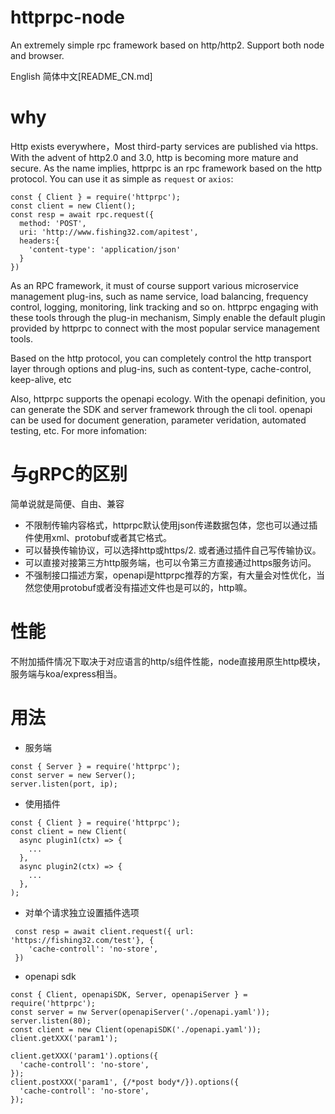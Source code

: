 # httprpc-node
An extremely simple  rpc framework based on http/http2. Support both node and browser.

English 简体中文[README_CN.md]

# why
Http exists everywhere，Most third-party services are published via https. With the advent of http2.0 and 3.0, http is becoming more mature and secure.
As the name implies, httprpc is an rpc framework based on the http protocol. You can use it as simple as `request` or `axios`:
```
const { Client } = require('httprpc');
const client = new Client();
const resp = await rpc.request({
  method: 'POST',
  uri: 'http://www.fishing32.com/apitest',
  headers:{
    'content-type': 'application/json'
  }
})
```
As an RPC framework, it must of course support various microservice management plug-ins, such as name service, load balancing, frequency control, logging, monitoring, link tracking and so on. httprpc engaging with these tools through the plug-in mechanism, Simply enable the default plugin provided by httprpc to connect with the most popular service management tools.

Based on the http protocol, you can completely control the http transport layer through options and plug-ins, such as content-type, cache-control, keep-alive, etc

Also, httprpc supports the openapi ecology. With the openapi definition, you can generate the SDK and server framework through the cli tool. openapi can be used for document generation, parameter veridation, automated testing, etc. For more infomation:

# 与gRPC的区别
简单说就是简便、自由、兼容
- 不限制传输内容格式，httprpc默认使用json传递数据包体，您也可以通过插件使用xml、protobuf或者其它格式。
- 可以替换传输协议，可以选择http或https/2. 或者通过插件自己写传输协议。
- 可以直接对接第三方http服务端，也可以令第三方直接通过https服务访问。
- 不强制接口描述方案，openapi是httprpc推荐的方案，有大量会对性优化，当然您使用protobuf或者没有描述文件也是可以的，http嘛。

# 性能
  不附加插件情况下取决于对应语言的http/s组件性能，node直接用原生http模块，服务端与koa/express相当。

# 用法
- 服务端
```
const { Server } = require('httprpc');
const server = new Server();
server.listen(port, ip);

```
- 使用插件
```
const { Client } = require('httprpc');
const client = new Client(
  async plugin1(ctx) => {
    ...
  }, 
  async plugin2(ctx) => {
    ...
  },
);
```
- 对单个请求独立设置插件选项
```
 const resp = await client.request({ url: 'https://fishing32.com/test'}, {
    'cache-controll': 'no-store',
 })
```

- openapi sdk
```
const { Client, openapiSDK, Server, openapiServer } = require('httprpc');
const server = nw Server(openapiServer('./openapi.yaml'));
server.listen(80);
const client = new Client(openapiSDK('./openapi.yaml'));
client.getXXX('param1');

client.getXXX('param1').options({ 
  'cache-controll': 'no-store',
});
client.postXXX('param1', {/*post body*/}).options({ 
  'cache-controll': 'no-store',
});
```


